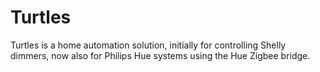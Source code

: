 # Turtles

Turtles is a home automation solution, initially for controlling Shelly dimmers,
now also for Philips Hue systems using the Hue Zigbee bridge.
